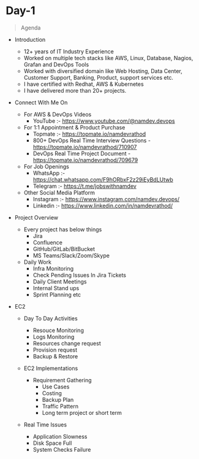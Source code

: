 # Day-1
> Agenda
 - Introduction
    - 12+ years of IT Industry Experience
    - Worked on multiple tech stacks like AWS, Linux, Database, Nagios, Grafan and DevOps Tools
    - Worked with diversified domain like Web Hosting, Data Center, Customer Support, Banking, Product, support services etc.
    - I have certified with Redhat, AWS & Kubernetes
    - I have delivered more than 20+ projects. 
    
 - Connect With Me On
    - For AWS & DevOps Videos
        - YouTube :- https://www.youtube.com/@namdev.devops
    - For 1:1 Appointment & Product Purchase
        - Topmate :- https://topmate.io/namdevrathod
        - 800+ DevOps Real Time Interview Questions - https://topmate.io/namdevrathod/710907
        - DevOps Real Time Project Document - https://topmate.io/namdevrathod/709679
    - For Job Openings
        - WhatsApp :- https://chat.whatsapp.com/F9hORbxF2z29iEyBdLUtwb
        - Telegram :- https://t.me/jobswithnamdev
    - Other Social Media Platform
        - Instagram :- https://www.instagram.com/namdev.devops/
        - Linkedin :- https://www.linkedin.com/in/namdevrathod/
             
 - Project Overview
    - Every project has below things
        - Jira 
        - Confluence
        - GitHub/GitLab/BitBucket
        - MS Teams/Slack/Zoom/Skype
    - Daily Work
        - Infra Monitoring
        - Check Pending Issues In Jira Tickets
        - Daily Client Meetings
        - Internal Stand ups
        - Sprint Planning etc

 - EC2
    - Day To Day Activities
        - Resouce Monitoring
        - Logs Monitoring
        - Resources change request
        - Provision request
        - Backup & Restore

    - EC2 Implementations
        - Requirement Gathering
            - Use Cases
            - Costing 
            - Backup Plan
            - Traffic Pattern
            - Long term project or short term
    - Real Time Issues
        - Application Slowness
        - Disk Space Full
        - System Checks Failure
